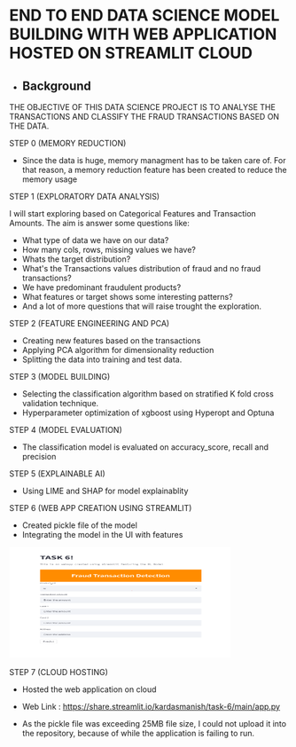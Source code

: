 # END TO END DATA SCIENCE MODEL BUILDING WITH WEB APPLICATION HOSTED ON STREAMLIT CLOUD
- ## Background

THE OBJECTIVE OF THIS DATA SCIENCE PROJECT IS TO ANALYSE THE TRANSACTIONS AND CLASSIFY THE FRAUD TRANSACTIONS BASED ON THE DATA.


STEP 0 (MEMORY REDUCTION)

- Since the data is huge, memory managment has to be taken care of.
For that reason, a memory reduction feature has been created to reduce the 
memory usage

STEP 1 (EXPLORATORY DATA ANALYSIS)

I will start exploring based on Categorical Features and Transaction Amounts.
The aim is answer some questions like:
- What type of data we have on our data?
- How many cols, rows, missing values we have?
- Whats the target distribution?
- What's the Transactions values distribution of fraud and no fraud transactions?
- We have predominant fraudulent products? 
- What features or target shows some interesting patterns? 
- And a lot of more questions that will raise trought the exploration. 

STEP 2 (FEATURE ENGINEERING AND PCA)

- Creating new features based on the transactions
- Applying PCA algorithm for dimensionality reduction
- Splitting the data into training and test data.

STEP 3 (MODEL BUILDING)

- Selecting the classification algorithm based on stratified K fold cross validation technique.
- Hyperparameter optimization of xgboost using Hyperopt and Optuna

STEP 4 (MODEL EVALUATION)

- The classification model is evaluated on accuracy_score, recall and precision

STEP 5 (EXPLAINABLE AI)

- Using LIME and SHAP for model explainablity

STEP 6 (WEB APP CREATION USING STREAMLIT)

- Created pickle file of the model
- Integrating the model in the UI with features
<img src="Images/Image 1.png" width="400" height="200">

STEP 7 (CLOUD HOSTING)

- Hosted the web application on cloud
- Web Link :  https://share.streamlit.io/kardasmanish/task-6/main/app.py

- As the pickle file was exceeding 25MB file size, I could not upload it into the repository, because of while the application is failing to run.
